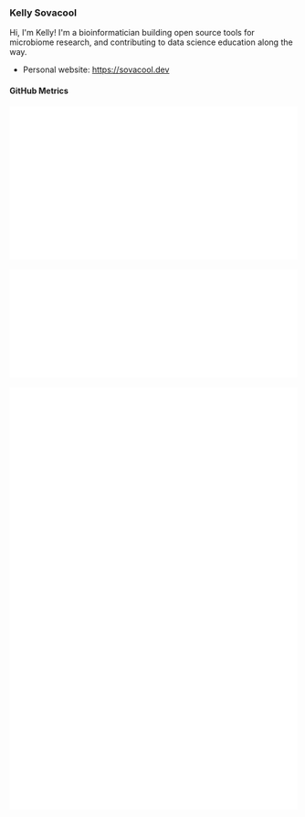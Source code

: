 ### Kelly Sovacool

Hi, I'm Kelly! I'm a bioinformatician building open source tools for microbiome research, and contributing to data science education along the way.

- Personal website: <https://sovacool.dev>

#### GitHub Metrics

[![metrics](github-metrics.svg)](https://metrics.lecoq.io/insights/kelly-sovacool)

[![languages](metrics.plugin.languages.svg)](https://metrics.lecoq.io/insights/kelly-sovacool)

[![notable contributions](metrics.plugin.notable.svg)](https://metrics.lecoq.io/insights/kelly-sovacool)
